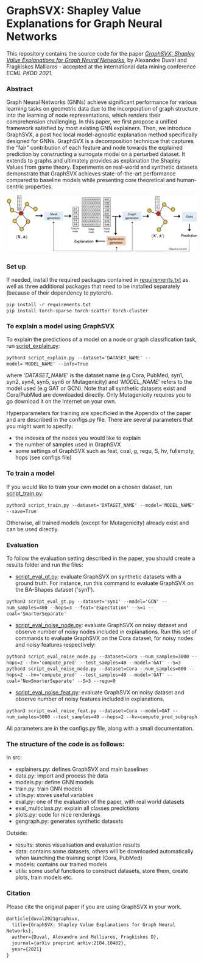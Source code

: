 
# GraphSVX: Shapley Value Explanations for Graph Neural Networks 

This repository contains the source code for the paper [_GraphSVX: Shapley Value Explanations for Graph Neural Networks_](/https://arxiv.org/abs/2104.10482), 
by Alexandre Duval and Fragkiskos Malliaros - accepted at the international data mining conference _ECML PKDD 2021_. 

### Abstract
Graph Neural Networks (GNNs) achieve significant performance for various learning tasks on geometric data due to the incorporation of graph structure into the learning of node representations, which renders their comprehension challenging. In this paper, we first propose a unified framework satisfied by most existing GNN explainers. Then, we introduce GraphSVX, a post hoc local model-agnostic explanation method specifically designed for GNNs. GraphSVX is a decomposition technique that captures the “fair” contribution of each feature and node towards the explained prediction by constructing a surrogate model on a perturbed dataset. It extends to graphs and ultimately provides as explanation the Shapley Values from game theory. Experiments on real-world and synthetic datasets demonstrate that GraphSVX achieves state-of-the-art performance compared to baseline models while presenting core theoretical and human-centric properties.

![Framework Image](/utils/pipeline_figure.png)

### Set up 
If needed, install the required packages contained in [requirements.txt](/requirements.txt) as well as three additional packages 
that need to be installed separately (because of their dependency to pytorch). 
```
pip install -r requirements.txt
pip install torch-sparse torch-scatter torch-cluster
```

### To explain a model using GraphSVX
To explain the predictions of a model on a node or graph classification task, run [script_explain.py](/script_explain.py):
```
python3 script_explain.py --dataset='DATASET_NAME' --model='MODEL_NAME' --info=True
```
where '_DATASET_NAME_' is the dataset name (e.g Cora, PubMed, syn1, syn2, syn4, syn5, syn6 or Mutagenicity) and 
'_MODEL_NAME_' refers to the model used (e.g GAT or GCN). Note that all synthetic datasets exist and Cora/PubMed are downloaded directly. Only Mutagenicity
requires you to go download it on the Internet on your own. 

Hyperparameters for training are specificied in the Appendix of the paper
and are described in the configs.py file. There are several parameters that you might want to specify: 
- the indexes of the nodes you would like to explain
- the number of samples used in GraphSVX
- some settings of GraphSVX such as feat, coal, g, regu, S, hv, fullempty, hops (see configs file)

### To train a model 
If you would like to train your own model on a chosen dataset, run [script_train.py](/script_train.py): 
```
python3 script_train.py --dataset='DATASET_NAME' --model='MODEL_NAME' --save=True
```
Otherwise, all trained models (except for Mutagenicity) already exist and can be used directly. 

### Evaluation 
To follow the evaluation setting described in the paper, you should create a results folder and run the files: 
- [script_eval_gt.py](/script_eval_gt.py): evaluate GraphSVX on synthetic datasets with a ground truth. For instance, run this command to evaluate GraphSVX on the BA-Shapes dataset ('syn1'). 
```
python3 script_eval_gt.py --dataset='syn1' --model='GCN' --num_samples=400 --hops=3 --feat='Expectation' --S=1 --coal='SmarterSeparate'
```
- [script_eval_noise_node.py](/script_eval_noise_node.py): evaluate GraphSVX on noisy dataset and observe number of noisy nodes included in explanations. Run this set of commands to evaluate GraphSVX on the Cora dataset, for noisy nodes and noisy features respectively: 
```
python3 script_eval_noise_node.py --dataset=Cora --num_samples=3000 --hops=2 --hv='compute_pred' --test_samples=40 --model='GAT' --S=3 
python3 script_eval_noise_node.py --dataset=Cora --num_samples=800 --hops=2 --hv='compute_pred' --test_samples=40 --model='GAT' --coal='NewSmarterSeparate' --S=3 --regu=0
```
- [script_eval_noise_feat.py](/script_eval_noise_feat.py): evaluate GraphSVX on noisy dataset and observe number of noisy features included in explanations.
```
python3 script_eval_noise_feat.py --dataset=Cora --model=GAT --num_samples=3000 --test_samples=40 --hops=2 --hv=compute_pred_subgraph
```
All parameters are in the configs.py file, along with a small documentation. 


### The structure of the code is as follows: 
In src: 
- explainers.py: defines GraphSVX and main baselines
- data.py: import and process the data 
- models.py: define GNN models
- train.py: train GNN models
- utils.py: stores useful variables
- eval.py: one of the evaluation of the paper, with real world datasets
- eval_multiclass.py: explain all classes predictions
- plots.py: code for nice renderings
- gengraph.py: generates synthetic datasets

Outside: 
- results: stores visualisation and evaluation results
- data: contains some datasets, others will be downloaded automatically when launching the training script (Cora, PubMed)
- models: contains our trained models
- utils: some useful functions to construct datasets, store them, create plots, train models etc. 

### Citation 
Please cite the original paper if you are using GraphSVX in your work. 
```
@article{duval2021graphsvx,
  title={GraphSVX: Shapley Value Explanations for Graph Neural Networks},
  author={Duval, Alexandre and Malliaros, Fragkiskos D},
  journal={arXiv preprint arXiv:2104.10482},
  year={2021}
}
```
